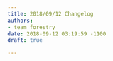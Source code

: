 ```yaml
---
title: 2018/09/12 Changelog
authors:
- team forestry
date: 2018-09-12 03:19:59 -1100
draft: true

---
```

